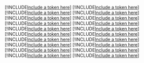 [!INCLUDE[Include a token here](refs1526874739243/r1.md)]
[!INCLUDE[Include a token here](refs1526874739243/r2.md)]
[!INCLUDE[Include a token here](refs1526874739243/r3.md)]
[!INCLUDE[Include a token here](refs1526874739243/r4.md)]
[!INCLUDE[Include a token here](refs1526874739243/r5.md)]
[!INCLUDE[Include a token here](refs1526874739243/r6.md)]
[!INCLUDE[Include a token here](refs1526874739243/r7.md)]
[!INCLUDE[Include a token here](refs1526874739243/r8.md)]
[!INCLUDE[Include a token here](refs1526874739243/r9.md)]
[!INCLUDE[Include a token here](refs1526874739243/r10.md)]
[!INCLUDE[Include a token here](refs1526874739243/r11.md)]
[!INCLUDE[Include a token here](refs1526874739243/r12.md)]
[!INCLUDE[Include a token here](refs1526874739243/r13.md)]
[!INCLUDE[Include a token here](refs1526874739243/r14.md)]
[!INCLUDE[Include a token here](refs1526874739243/r15.md)]
[!INCLUDE[Include a token here](refs1526874739243/r16.md)]
[!INCLUDE[Include a token here](refs1526874739243/r17.md)]
[!INCLUDE[Include a token here](refs1526874739243/r18.md)]
[!INCLUDE[Include a token here](refs1526874739243/r19.md)]
[!INCLUDE[Include a token here](refs1526874739243/r20.md)]